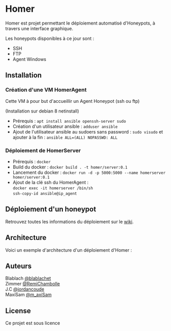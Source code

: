 # Homer

Homer est projet permettant le déploiement automatisé d'Honeypots, à travers une interface graphique.

Les honeypots disponibles à ce jour sont : 
* SSH
* FTP 
* Agent Windows

## Installation

### Création d'une VM HomerAgent

Cette VM à pour but d'accueillir un Agent Honeypot (ssh ou ftp)

(Installation sur debian 8 netinstall)

* Prérequis : `apt install ansible openssh-server sudo`
* Création d'un utilisateur ansible : `adduser ansible`
* Ajout de l'utilisateur ansible au sudoers sans password : `sudo visudo` et ajouter à la fin : `ansible ALL=(ALL) NOPASSWD: ALL`


### Déploiement de HomerServer

* Prérequis : `docker`
* Build du docker : `docker build . -t homer/server:0.1`
* Lancement du docker : `docker run -d -p 5000:5000 --name homerserver homer/server:0.1`
* Ajout de la clé ssh du HomerAgent :<br>
`docker exec -it homerserver /bin/sh`<br>
`ssh-copy-id ansible@ip_agent`

## Déploiement d'un honeypot

Retrouvez toutes les informations du déploiement sur le [wiki](https://github.com/P-TE/Homer-Honeypots/wiki/2.-D%C3%A9ploiement-d'un-honeypot).


## Architecture

Voici un exemple d'architecture d'un déploiement d'Homer : 



## Auteurs

Blablach [@blablachet](https://twitter.com/blablachet)
<br>Zimmer [@RemiChambolle](https://twitter.com/RemiChambolle)
<br>J.C [@jordancoude](https://twitter.com/jordancoude)
<br>MaxiSam [@m_axiSam](https://twitter.com/m_axiSam)

## License

Ce projet est sous licence 
